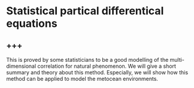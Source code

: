 # Statistical partical differentical equations

+++
---

This is proved by some statisticians to be a good modelling of the multi-dimensional correlation for natural phenomenon. We will give a short summary and theory about this method. Especially, we will show how this method can be applied to model the metocean environments.